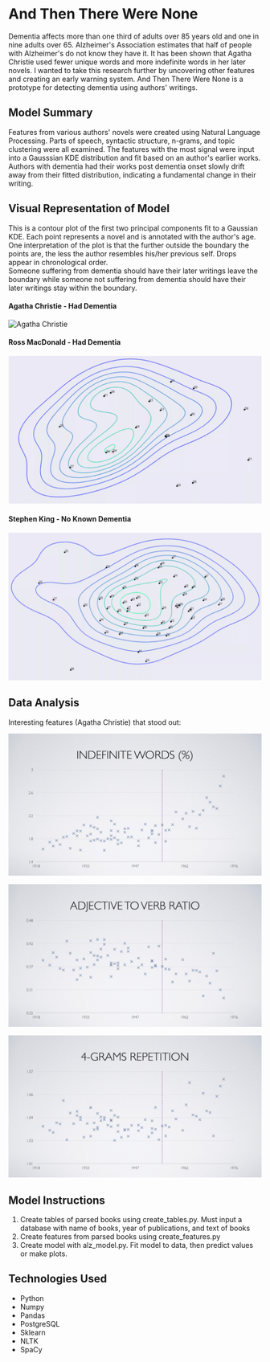# And Then There Were None
Dementia affects more than one third of adults over 85 years old and one in nine adults over 65.  Alzheimer's Association estimates that half of people with Alzheimer's do not know they have it.  It has been shown that Agatha Christie used fewer unique words and more indefinite words in her later novels.  I wanted to take this research further by uncovering other features and creating an early warning system.  And Then There Were None is a prototype for detecting dementia using authors' writings.

##  Model Summary
Features from various authors' novels were created using Natural Language Processing.  Parts of speech, syntactic structure, n-grams, and topic clustering were all examined.  The features with the most signal were input into a Gausssian KDE distribution and fit based on an author's earlier works.  Authors with dementia had their works post dementia onset slowly drift away from their fitted distribution, indicating a fundamental change in their writing.

## Visual Representation of Model
This is a contour plot of the first two principal components fit to a Gaussian KDE.  Each point represents a novel and is annotated with the author's age.  One interpretation of the plot is that the further outside the boundary the points are, the less the author resembles his/her previous self.  Drops appear in chronological order.  
Someone suffering from dementia should have their later writings leave the boundary while someone not suffering from dementia should have their later writings stay within the boundary.

#### Agatha Christie - Had Dementia
![Agatha Christie](img/Agatha_Christie.gif "Agatha Christie")

#### Ross MacDonald - Had Dementia
![Ross MacDonald](img/Ross_MacDonald.gif "Ross MacDonald")

#### Stephen King - No Known Dementia
![Stephen King](img/Stephen_King.gif "Stephen King")

## Data Analysis
Interesting features (Agatha Christie) that stood out:

![Indefinite Words](img/Indefinite_words.jpg "Indefinite Words")

![Adjective to Verb Ratio](img/Adj_verb_ratio.jpg "Adjective to Verb Ratio")

![4-gram Repetition](img/4_gram.jpg "4-gram Repetition")

## Model Instructions
1. Create tables of parsed books using create_tables.py.  Must input a database with name of books, year of publications, and text of books
2. Create features from parsed books using create_features.py
3. Create model with alz_model.py.  Fit model to data, then predict values or make plots.

## Technologies Used
* Python
* Numpy
* Pandas
* PostgreSQL
* Sklearn
* NLTK
* SpaCy

